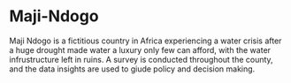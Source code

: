# Maji-Ndogo
Maji Ndogo is a fictitious country in Africa experiencing a water crisis after a huge drought made water a luxury only few can afford, with the water infrustructure left in ruins. A survey is conducted throughout the county, and the data insights are used to giude policy and decision making.
